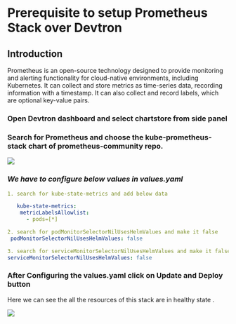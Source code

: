 # Prerequisite to setup Prometheus Stack over Devtron

## Introduction

Prometheus is an open-source technology designed to provide monitoring and alerting functionality for cloud-native environments, including Kubernetes. It can collect and store metrics as time-series data, recording information with a timestamp. It can also collect and record labels, which are optional key-value pairs.

### **Open Devtron dashboard and select chartstore from side panel**

### Search for Prometheus and choose the kube-prometheus-stack chart of prometheus-community repo.
![](https://devtron-public-asset.s3.us-east-2.amazonaws.com/images/use-cases/prometheus-stack/prome.png)


### ***We have to configure below values in values.yaml***
```yaml
1. search for kube-state-metrics and add below data

   kube-state-metrics:
    metricLabelsAllowlist:
      - pods=[*]

2. search for podMonitorSelectorNilUsesHelmValues and make it false 
 podMonitorSelectorNilUsesHelmValues: false

3. search for serviceMonitorSelectorNilUsesHelmValues and make it false
serviceMonitorSelectorNilUsesHelmValues: false

```





### **After Configuring the values.yaml click on Update and Deploy button**

Here we can see the all the resources of this stack are in healthy state . 

![](https://devtron-public-asset.s3.us-east-2.amazonaws.com/images/use-cases/prometheus-stack/prometheus-demo.png)

